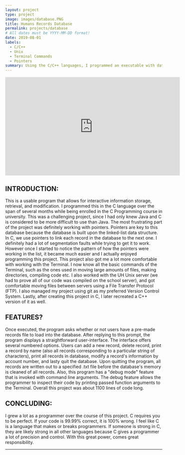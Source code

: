 ```yaml
---
layout: project
type: project
image: images/database.PNG
title: Humans Records Database
permalink: projects/database
# All dates must be YYYY-MM-DD format!
date: 2019-08-01
labels:
  - C/C++
  - Unix
  - Terminal Commands
  - Pointers
summary: Using the C/C++ languages, I programmed an executable with database functionality.
---
```



<iframe width="560" height="315" src="https://www.youtube.com/watch?v=9XKr6rKHY5k" frameborder="0" allowfullscreen=""></iframe>


## INTRODUCTION:
This is a usable program that allows for interactive information storage, retrieval, and modification. I programmed this in the C language over the span of several months while being enrolled in the C Programming course in university. This was a challenging project, since I had only knew Java and C is considered to be more difficult to use than Java. The most frustrating part of the project was definitely working with pointers. Pointers are key to this database because the database is built upon the linked-list data structure. In C, we use pointers to link each record in the database to the next one. I definitely had a lot of segmentation faults while trying to get it to work. However once I started to notice the pattern of how the pointers were working in the list, it became much easier and I actually enjoyed programming this project. This project also got me a lot more comfortable with working with the Terminal. I now know all the basic commands of the Terminal, such as the ones used in moving large amounts of files, making directories, compiling code etc. I also worked with the UH Unix server (we had to prove all of our code was compiled on the school server), and got comfortable moving files between servers using a File Transfer Protocol (FTP). I also managed my project using git as my preferred Version Control System. Lastly, after creating this project in C, I later recreated a C++ version of it as well.

## FEATURES?
Once executed, the program asks whether or not users have a pre-made records file to load into the database. After replying to this prompt, the program displays a straightforward user-interface. The interface offers several numbered options. Users can add a new record, delete record, print a record by name (also all records corresponding to a particular string of characters), print all records in database, modify a record's information by account number, and lasty quit the database. Upon quitting the program, all records are written out to a specified .txt file before the database's memory is cleaned of all records. Also, this program has a "debug mode" feature that is invoked with command line arguments. The debug feature allows the programmer to inspect their code by printing passed function arguments to the Terminal. Overall this project was about 1100 lines of code long.

## CONCLUDING:
I grew a lot as a programmer over the course of this project. C requires you to be perfect. If your code is 99.99% correct, it is 100% wrong. I feel like C is a language that makes or breaks programmers. If someone is strong in C, they are likely strong in all other languages because C gives a programmer a lot of precision and control. With this great power, comes great responsibility.

***************************************************************************************



